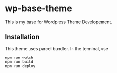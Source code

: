 # wp-base-theme

This is my base for Wordpress Theme Developement.

## Installation

This theme uses parcel bundler. In the terminal, use

````
npm run watch
npm run build
npm run deploy
````

